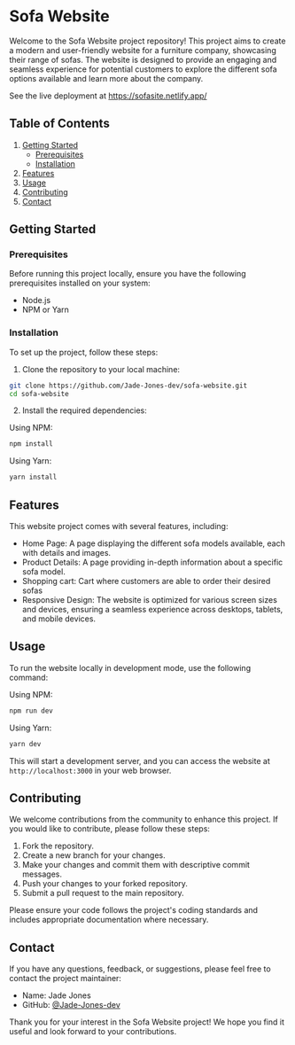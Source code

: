 # Sofa Website

Welcome to the Sofa Website project repository! This project aims to create a modern and user-friendly website for a furniture company, showcasing their range of sofas. The website is designed to provide an engaging and seamless experience for potential customers to explore the different sofa options available and learn more about the company.

See the live deployment at https://sofasite.netlify.app/

## Table of Contents

1. [Getting Started](#getting-started)
   - [Prerequisites](#prerequisites)
   - [Installation](#installation)
2. [Features](#features)
3. [Usage](#usage)
4. [Contributing](#contributing)
5. [Contact](#contact)

## Getting Started

### Prerequisites

Before running this project locally, ensure you have the following prerequisites installed on your system:

- Node.js
- NPM or Yarn

### Installation

To set up the project, follow these steps:

1. Clone the repository to your local machine:

```bash
git clone https://github.com/Jade-Jones-dev/sofa-website.git
cd sofa-website
```

2. Install the required dependencies:

Using NPM:

```bash
npm install
```

Using Yarn:

```bash
yarn install
```

## Features

This website project comes with several features, including:

- Home Page: A page displaying the different sofa models available, each with details and images.
- Product Details: A page providing in-depth information about a specific sofa model.
- Shopping cart: Cart where customers are able to order their desired sofas
- Responsive Design: The website is optimized for various screen sizes and devices, ensuring a seamless experience across desktops, tablets, and mobile devices.

## Usage

To run the website locally in development mode, use the following command:

Using NPM:

```bash
npm run dev
```

Using Yarn:

```bash
yarn dev
```

This will start a development server, and you can access the website at `http://localhost:3000` in your web browser.

## Contributing

We welcome contributions from the community to enhance this project. If you would like to contribute, please follow these steps:

1. Fork the repository.
2. Create a new branch for your changes.
3. Make your changes and commit them with descriptive commit messages.
4. Push your changes to your forked repository.
5. Submit a pull request to the main repository.

Please ensure your code follows the project's coding standards and includes appropriate documentation where necessary.

## Contact

If you have any questions, feedback, or suggestions, please feel free to contact the project maintainer:

- Name: Jade Jones
- GitHub: [@Jade-Jones-dev](https://github.com/Jade-Jones-dev)

Thank you for your interest in the Sofa Website project! We hope you find it useful and look forward to your contributions.
